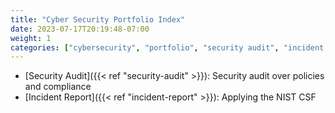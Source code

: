 ```yaml
---
title: "Cyber Security Portfolio Index"
date: 2023-07-17T20:19:48-07:00
weight: 1
categories: ["cybersecurity", "portfolio", "security audit", "incident report"]
---
```


- [Security Audit]({{< ref "security-audit" >}}): Security audit over policies and compliance
- [Incident Report]({{< ref "incident-report" >}}): Applying the NIST CSF

